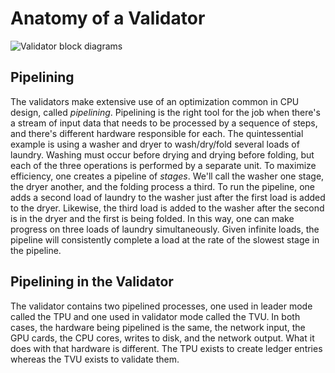 # Anatomy of a Validator

![Validator block diagrams](https://github.com/solana-labs/solana/tree/6b18db969dd1616eff07de35e7b823c75339fea8/book/src/img/validator.svg)

## Pipelining

The validators make extensive use of an optimization common in CPU design, called _pipelining_. Pipelining is the right tool for the job when there's a stream of input data that needs to be processed by a sequence of steps, and there's different hardware responsible for each. The quintessential example is using a washer and dryer to wash/dry/fold several loads of laundry. Washing must occur before drying and drying before folding, but each of the three operations is performed by a separate unit. To maximize efficiency, one creates a pipeline of _stages_. We'll call the washer one stage, the dryer another, and the folding process a third. To run the pipeline, one adds a second load of laundry to the washer just after the first load is added to the dryer. Likewise, the third load is added to the washer after the second is in the dryer and the first is being folded. In this way, one can make progress on three loads of laundry simultaneously. Given infinite loads, the pipeline will consistently complete a load at the rate of the slowest stage in the pipeline.

## Pipelining in the Validator

The validator contains two pipelined processes, one used in leader mode called the TPU and one used in validator mode called the TVU. In both cases, the hardware being pipelined is the same, the network input, the GPU cards, the CPU cores, writes to disk, and the network output. What it does with that hardware is different. The TPU exists to create ledger entries whereas the TVU exists to validate them.

